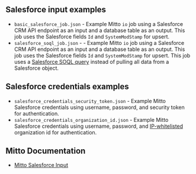 ## Salesforce input examples

- `basic_salesforce_job.json` - Example Mitto `io` job using a Salesforce CRM API endpoint as an input and a database table as an output. This job uses the Salesforce fields `Id` and `SystemModStamp` for upsert.
- `salesforce_soql_job.json` - - Example Mitto `io` job using a Salesforce CRM API endpoint as an input and a database table as an output. This job uses the Salesforce fields `Id` and `SystemModStamp` for upsert. This job uses a [Salesforce SOQL query](https://developer.salesforce.com/docs/atlas.en-us.soql_sosl.meta/soql_sosl/sforce_api_calls_soql.htm) instead of pulling all data from a Salesforce object.
  
## Salesforce credentials examples
- `salesforce_credentials_security_token.json` - Example Mitto Salesforce credentials using username, password, and security token for authentication.
- `salesforce_credentials_organization_id.json` - Example Mitto Salesforce credentials using username, password, and [IP-whitelisted](https://developer.salesforce.com/docs/atlas.en-us.securityImplGuide.meta/securityImplGuide/security_networkaccess.htm) organization id for authentication.

## Mitto Documentation
- [Mitto Salesforce Input](https://www.zuar.com/help/mitto/salesforce/)

